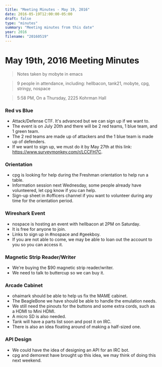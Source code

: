```yaml
---
title: "Meeting Minutes - May 19, 2016"
date: 2016-05-19T12:00:00-05:00
draft: false
type: "minutes"
summary: "Meeting minutes from this date"
year: 2016
filename: "20160519"
---
```


# May 19th, 2016 Meeting Minutes
> Notes taken by mobyte in emacs

> 9 people in attendance, including: hellbacon, tank21, mobyte, cpg, stringy, nospace

> 5:58 PM, On a Thursday, 2225 Kohrman Hall

### Red vs Blue
- Attack/Defense CTF. It's advanced but we can sign up if we want to.
- The event is on July 20th and there will be 2 red teams, 1 blue team, and 1 green team.
- The 2 red teams are made up of attackers and the 1 blue team is made up of defenders.
- If we want to sign up, we must do it by May 27th at this link: https://www.surveymonkey.com/r/LCCFH7C.

### Orientation
- cpg is looking for help during the Freshman orientation to help run a table.
- Information session next Wednesday, some people already have volunteered, let cpg know if you can help.
- Sign-up sheet in #officers channel if you want to volunteer during any time for the orientation period.

### Wireshark Event
- nospace is hosting an event with hellbacon at 2PM on Saturday.
- It is free for anyone to join.
- Links to sign up in #nospace and #geekboy.
- If you are not able to come, we may be able to loan out the account to you so you can access it.

### Magnetic Strip Reader/Writer
- We're buying the $90 magnetic strip reader/writer.
- We need to talk to buttercup so we can buy it.

### Arcade Cabinet
- ohaimark should be able to help us fix the MAME cabinet.
- The BeagleBone we have should be able to handle the emulation needs.
- We still need the pinouts for the buttons and some extra cords, such as a HDMI to Mini HDMI.
- A micro SD is also needed.
- Tank will have a parts list soon and post it on IRC.
- There is also an idea floating around of making a half-sized one.

### API Design
- We could have the idea of designing an API for an IRC bot.
- cpg and demorest have brought up this idea, we may think of doing this next weekend.

